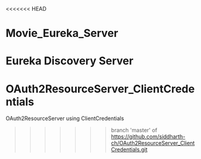 <<<<<<< HEAD
# Movie_Eureka_Server
Eureka Discovery Server
=======
# OAuth2ResourceServer_ClientCredentials
OAuth2ResourceServer using ClientCredentials
>>>>>>> branch 'master' of https://github.com/siddharth-ch/OAuth2ResourceServer_ClientCredentials.git
